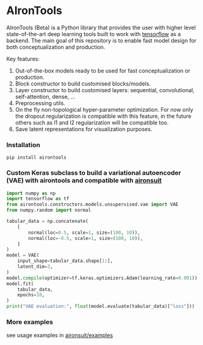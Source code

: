 # AIronTools

AIronTools (Beta) is a Python library that provides the user with higher level state-of-the-art deep learning tools built to work with 
[tensorflow](https://github.com/tensorflow/tensorflow) as a backend. The main goal of this repository is to enable fast model
design for both conceptualization and production.

Key features:

1. Out-of-the-box models ready to be used for fast conceptualization or production.
2. Block constructor to build customised blocks/models.
3. Layer constructor to build customised layers: sequential, convolutional, self-attention, dense, ...
4. Preprocessing utils.
5. On the fly non-topological hyper-parameter optimization. For now only the dropout regularization is compatible with this feature, in the future others such as l1 and l2 regularization will be compatible too.
6. Save latent representations for visualization purposes.
   
### Installation

`pip install airontools`

### Custom Keras subclass to build a variational autoencoder (VAE) with airontools and compatible with [aironsuit](https://github.com/AtrejuArtax/aironsuit/)

``` python
import numpy as np
import tensorflow as tf
from airontools.constructors.models.unsupervised.vae import VAE
from numpy.random import normal

tabular_data = np.concatenate(
    [
        normal(loc=0.5, scale=1, size=(100, 10)),
        normal(loc=-0.5, scale=1, size=(100, 10)),
    ]
)
model = VAE(
    input_shape=tabular_data.shape[1:],
    latent_dim=3,
)
model.compile(optimizer=tf.keras.optimizers.Adam(learning_rate=0.001))
model.fit(
    tabular_data,
    epochs=10,
)
print("VAE evaluation:", float(model.evaluate(tabular_data)["loss"]))

```

### More examples

see usage examples in [aironsuit/examples](https://github.com/AtrejuArtax/aironsuit/tree/master/examples)